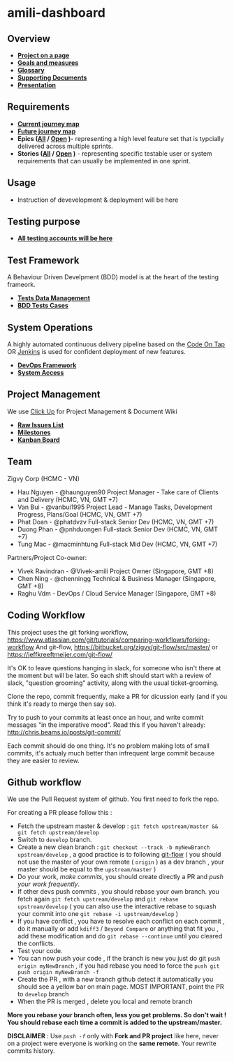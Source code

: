 # amili-dashboard

## Overview

- **[Project on a page](Link)**
- **[Goals and measures](Link)**
- **[Glossary](Link)**
- **[Supporting Documents](Link)**
- **[Presentation](Link)**

## Requirements

- **[Current journey map](Link)**
- **[Future journey map](Link)**
- **Epics ([All](Link) / [Open](Link) )**- representing a high level feature set that is typcially delivered across multiple sprints.
- **Stories ([All](Link) / [Open](Link) )** - representing specific testable user or system requirements that can usually be implemented in one sprint.

## Usage

- Instruction of devevelopment & deployment will be here

## Testing purpose

- **[All testing accounts will be here](Link)**

## Test Framework

A Behaviour Driven Develpment (BDD) model is at the heart of the testing frameork.

- **[Tests Data Management](Link)**
- **[BDD Tests Cases](Link)**

## System Operations

A highly automated continuous delivery pipeline based on the [Code On Tap](http://codeontap.io/) OR [Jenkins](https://www.jenkins.io/) is used for confident deployment of new features.

- **[DevOps Framework](Link)**
- **[System Access](Link)**

## Project Management

We use [Click Up](https://clickup.com/) for Project Management & Document Wiki

- **[Raw Issues List](Link)**
- **[Milestones](Link)**
- **[Kanban Board](Link)**

## Team

Zigvy Corp (HCMC - VN)

- Hau Nguyen - @haunguyen90 Project Manager - Take care of Clients and Delivery (HCMC, VN, GMT +7)
- Van Bui - @vanbui1995 Project Lead - Manage Tasks, Development Progress, Plans/Goal (HCMC, VN, GMT +7)
- Phat Doan - @phatdvzv Full-stack Senior Dev (HCMC, VN, GMT +7)
- Duong Phan - @pnhduongen Full-stack Senior Dev (HCMC, VN, GMT +7)
- Tung Mac - @macminhtung Full-stack Mid Dev (HCMC, VN, GMT +7)

Partners/Project Co-owner:

- Vivek Ravindran - @Vivek-amili Project Owner (Singapore, GMT +8)
- Chen Ning - @chenningg Technical & Business Manager (Singapore, GMT +8)
- Raghu Vdm - DevOps / Cloud Service Manager (Singapore, GMT +8)

## Coding Workflow

This project uses the git forking workflow, https://www.atlassian.com/git/tutorials/comparing-workflows/forking-workflow
And git-flow, https://bitbucket.org/zigvy/git-flow/src/master/ or https://jeffkreeftmeijer.com/git-flow/

It's OK to leave questions hanging in slack, for someone who isn't there at the moment but will be later. So each shift should start with a review of slack, "question grooming" activity, along with the usual ticket-grooming.

Clone the repo, commit frequently, make a PR for dicussion early (and if you think it's ready to merge then say so).

Try to push to your commits at least once an hour, and write commit messages "in the imperative mood". Read this if you haven't already: http://chris.beams.io/posts/git-commit/

Each commit should do one thing. It's no problem making lots of small commits, it's actualy much better than infrequent large commit because they are easier to review.

## Github workflow

We use the Pull Request system of github.
You first need to fork the repo.

For creating a PR please follow this :

- Fetch the upstream master & develop : `git fetch upstream/master && git fetch upstream/develop`
- Switch to `develop` branch.
- Create a new clean branch : `git checkout --track -b myNewBranch upstream/develop` , a good practice is to following [git-flow](https://jeffkreeftmeijer.com/git-flow/) ( you should not use the master of your own remote ( `origin` ) as a dev branch , your master should be equal to the `upstream/master` )
- Do your work, _make commits_, you should create directly a PR and _push your work frequently_.
- If other devs push commits , you should rebase your own branch. you fetch again `git fetch upstream/develop` and `git rebase upstream/develop` ( you can also use the interactive rebase to squash your commit into one `git rebase -i upstream/develop` )
- If you have conflict , you have to resolve each conflict on each commit , do it manually or add `kdiff3` / `Beyond Compare` or anything that fit you , add these modification and do `git rebase --continue` until you cleared the conflicts.
- Test your code.
- You can now push your code , if the branch is new you just do git `push origin myNewBranch` , if you had rebase you need to force the `push git push origin myNewBranch -f`
- Create the PR , with a new branch github detect it automatically you should see a yellow bar on main page. MOST IMPORTANT, point the PR to `develop` branch
- When the PR is merged , delete you local and remote branch

**More you rebase your branch often, less you get problems. So don't wait ! You should rebase each time a commit is added to the upstream/master.**

**DISCLAIMER** : Use _`push -f`_ only with **Fork and PR project** like here, never on a project were everyone is working on the **same remote**. Your rewrite commits history.
